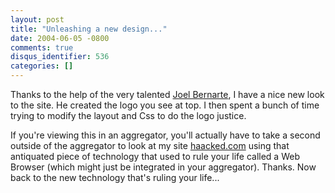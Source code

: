 ```yaml
---
layout: post
title: "Unleashing a new design..."
date: 2004-06-05 -0800
comments: true
disqus_identifier: 536
categories: []
---
```

Thanks to the help of the very talented [Joel
Bernarte](http://jbernarte.com/), I have a nice new look to the site. He
created the logo you see at top. I then spent a bunch of time trying to
modify the layout and Css to do the logo justice.

If you're viewing this in an aggregator, you'll actually have to take a
second outside of the aggregator to look at my site
[haacked.com](http://haacked.com/) using that antiquated piece of
technology that used to rule your life called a Web Browser (which might
just be integrated in your aggregator). Thanks. Now back to the new
technology that's ruling your life...

